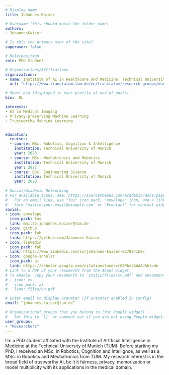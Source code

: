 ```yaml
---
# Display name
title: Johannes Kaiser

# Username (this should match the folder name)
authors:
- JohannesKaiser

# Is this the primary user of the site?
superuser: false

# Role/position
role: PhD Student

# Organizations/Affiliations
organizations:
- name: Institute of AI in Healthcare and Medicine, Technical University of Munich
  url: "https://www.translatum.tum.de/en/translatum/research-groups/daniel-rueckert-ai-in-healthcare-and-medicine/"

# Short bio (displayed in user profile at end of posts)
bio:  DL

interests:
- AI in Medical Imaging
- Privacy-preserving Machine Learning
- Trustworthy Machine Learning


education:
  courses:
  - course: MSc. Robotics, Cognition & Intelligence
    institution: Technical University of Munich
    year: 2023
  - course: MSc. Mechatronics and Robotics
    institution: Technical University of Munich
    year: 2022
  - course: BSc. Engineering Science
    institution: Technical University of Munich
    year: 2020
  
# Social/Academic Networking
# For available icons, see: https://sourcethemes.com/academic/docs/page-builder/#icons
#   For an email link, use "fas" icon pack, "envelope" icon, and a link in the
#   form "mailto:your-email@example.com" or "#contact" for contact widget.
social:
- icon: envelope
  icon_pack: fas
  link: mailto:johannes.kaiser@tum.de
- icon: github
  icon_pack: fab
  link: https://github.com/Johannes-Kaiser
- icon: linkedin
  icon_pack: fab
  link: https://www.linkedin.com/in/johannes-kaiser-0278841b9/
- icon: google-scholar
  icon_pack: ai
  link: https://scholar.google.com/citations?user=rG8PbzsAAAAJ&hl=de
# Link to a PDF of your resume/CV from the About widget.
# To enable, copy your resume/CV to `static/files/cv.pdf` and uncomment the lines below.
# - icon: cv
#   icon_pack: ai
#   link: files/cv.pdf

# Enter email to display Gravatar (if Gravatar enabled in Config)
email: “johannes.kaiser@tum.de”

# Organizational groups that you belong to (for People widget)
#   Set this to `[]` or comment out if you are not using People widget.
user_groups:
- "Researchers"
---
```


I’m a PhD student affiliated with the Institute of Artificial Intelligence in Medicine at the Technical University of Munich (TUM). Before starting my PhD, I received an MSc. in Robotics, Cognition and Intellignce, as well as a MSc. in Robotics and Mechatronics from TUM. My research interest is in the broad field of trustworthy Ai, be it it fairness, privacy, memorization or model multiplicity with its applications in the medical domain.